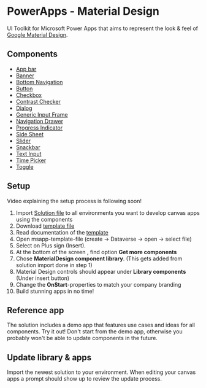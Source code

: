 # PowerApps - Material Design

UI Toolkit for Microsoft Power Apps that aims to represent the look & feel of [Google Material Design](https://material.io/components).

## Components

- [App bar](docs/AppBarTop.md)
- [Banner](docs/Banner.md)
- [Bottom Navigation](docs/BottomNavigation.md)
- [Button](docs/Button.md)
- [Checkbox](docs/Checkbox.md)
- [Contrast Checker](docs/ContrastChecker.md)
- [Dialog](docs/Dialog.md)
- [Generic Input Frame](docs/GenericInputFrame.md)
- [Navigation Drawer](docs/NavigationDrawer.md)
- [Progress Indicator](docs/ProgressIndicator.md)
- [Side Sheet](docs/SideSheet.md)
- [Slider](docs/Slider.md)
- [Snackbar](docs/Snackbar.md)
- [Text Input](docs/TextInput.md)
- [Time Picker](docs/Timepicker.md)
- [Toggle](docs/Toggle.md)

## Setup

Video explaining the setup process is following soon!

1. Import [Solution file](solution/MaterialDesignComponentLibrary_1_0_0_7.zip) to all environments you want to develop canvas apps using the components
2. Download [template file](solution/MaterialDesignTemplate.msapp)
3. Read documentation of the [template](docs/Template.md)
4. Open msapp-template-file (create -> Dataverse -> open -> select file)
5. Select on Plus sign (Insert). 
6. At the bottom of the screen , find option **Get more components**
7. Chose **MaterialDesign component library**. (This gets added from solution import done in step 1)
8. Material Design controls should appear under **Library components**  (Under insert button)
9. Change the **OnStart**-properties to match your company branding
10. Build stunning apps in no time!

## Reference app

The solution includes a demo app that features use cases and ideas for all components. Try it out!
Don't start from the demo app, otherwise you probably won't be able to update components in the future.

## Update library & apps

Import the newest solution to your environment. When editing your canvas apps a prompt should show up to review the update process.
